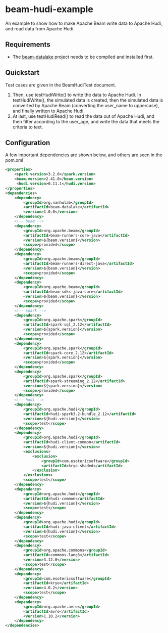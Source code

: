 # beam-hudi-example
An example to show how to make Apache Beam write data to Apache Hudi, and read data from Apache Hudi.
## Requirements
* The [beam-datalake](https://github.com/nanhu-lab/beam-datalake) project needs to be compiled and installed first.  
## Quickstart
Test cases are given in the BeamHudiTest document.
1. Then, use testHudiWrite() to write the data to Apache Hudi. In testHudiWrite(), the simulated data is created, then the simulated data is converted by Apache Beam (converting the user_name to uppercase), and finally written to Apache Hudi.
2. At last, use testHudiRead() to read the data out of Apache Hudi, and then filter according to the user_age, and write the data that meets the criteria to text.  
## Configuration
A few important dependencies are shown below, and others are seen in the pom.xml  
```xml
<properties>  
    <spark.version>3.2.0</spark.version>
    <beam.version>2.41.0</beam.version>
     <hudi.version>0.11.1</hudi.version>
</properties>
<dependencies>
    <dependency>
        <groupId>org.nanhulab</groupId>
        <artifactId>beam-datalake</artifactId>
        <version>1.0.0</version>
    </dependency>
    <!-- beam -->
    <dependency>
        <groupId>org.apache.beam</groupId>
        <artifactId>beam-runners-core-java</artifactId>
        <version>${beam.version}</version>
        <scope>provided</scope>
    </dependency>
    <dependency>
        <groupId>org.apache.beam</groupId>
        <artifactId>beam-runners-direct-java</artifactId>
        <version>${beam.version}</version>
        <scope>provided</scope>
    </dependency>
    <dependency>
        <groupId>org.apache.beam</groupId>
        <artifactId>beam-sdks-java-core</artifactId>
        <version>${beam.version}</version>
        <scope>provided</scope>
    </dependency>
    <!-- spark -->
    <dependency>
        <groupId>org.apache.spark</groupId>
        <artifactId>spark-sql_2.12</artifactId>
        <version>${spark.version}</version>
        <scope>provided</scope>
    </dependency>
    <dependency>
        <groupId>org.apache.spark</groupId>
        <artifactId>spark-core_2.12</artifactId>
        <version>${spark.version}</version>
        <scope>provided</scope>
    </dependency>
    <dependency>
        <groupId>org.apache.spark</groupId>
        <artifactId>spark-streaming_2.12</artifactId>
        <version>${spark.version}</version>
        <scope>provided</scope>
    </dependency>
    <!-- hudi -->
    <dependency>
        <groupId>org.apache.hudi</groupId>
        <artifactId>hudi-spark3.2-bundle_2.12</artifactId>
        <version>${hudi.version}</version>
        <scope>test</scope>
    </dependency>
    <dependency>
        <groupId>org.apache.hudi</groupId>
        <artifactId>hudi-client-common</artifactId>
        <version>${hudi.version}</version>
        <exclusions>
            <exclusion>
                <groupId>com.esotericsoftware</groupId>
                <artifactId>kryo-shaded</artifactId>
            </exclusion>
        </exclusions>
        <scope>test</scope>
    </dependency>
    <dependency>
        <groupId>org.apache.hudi</groupId>
        <artifactId>hudi-common</artifactId>
        <version>${hudi.version}</version>
        <scope>test</scope>
    </dependency>
    <dependency>
        <groupId>org.apache.hudi</groupId>
        <artifactId>hudi-java-client</artifactId>
        <version>${hudi.version}</version>
        <scope>test</scope>
    </dependency>
    <dependency>
        <groupId>org.apache.commons</groupId>
        <artifactId>commons-lang3</artifactId>
        <version>3.12.0</version>
        <scope>test</scope>
    </dependency>
    <dependency>
        <groupId>com.esotericsoftware</groupId>
        <artifactId>kryo</artifactId>
        <version>4.0.2</version>
        <scope>test</scope>
    </dependency>
    <dependency>
        <groupId>org.apache.avro</groupId>
        <artifactId>avro</artifactId>
        <version>1.10.2</version>
    </dependency>
</dependencies>
```
